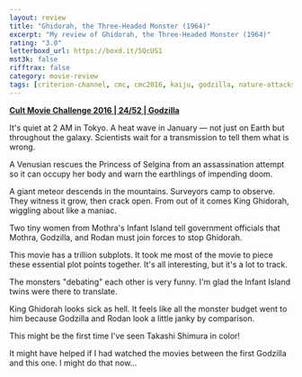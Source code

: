 ```yaml
---
layout: review
title: "Ghidorah, the Three-Headed Monster (1964)"
excerpt: "My review of Ghidorah, the Three-Headed Monster (1964)"
rating: "3.0"
letterboxd_url: https://boxd.it/5QcUS1
mst3k: false
rifftrax: false
category: movie-review
tags: [criterion-channel, cmc, cmc2016, kaiju, godzilla, nature-attacks, criterion]
---
```


<b><a href="https://boxd.it/q7ygw/detail" target="_blank" rel="noopener">Cult Movie Challenge 2016 | 24/52 | Godzilla</a></b>

It's quiet at 2 AM in Tokyo. A heat wave in January — not just on Earth but throughout the galaxy. Scientists wait for a transmission to tell them what is wrong.

A Venusian rescues the Princess of Selgina from an assassination attempt so it can occupy her body and warn the earthlings of impending doom.

A giant meteor descends in the mountains. Surveyors camp to observe. They witness it grow, then crack open. From out of it comes King Ghidorah, wiggling about like a maniac.

Two tiny women from Mothra's Infant Island tell government officials that Mothra, Godzilla, and Rodan must join forces to stop Ghidorah.

This movie has a trillion subplots. It took me most of the movie to piece these essential plot points together. It's all interesting, but it's a lot to track.

The monsters "debating" each other is very funny. I'm glad the Infant Island twins were there to translate.

King Ghidorah looks sick as hell. It feels like all the monster budget went to him because Godzilla and Rodan look a little janky by comparison.

This might be the first time I've seen Takashi Shimura in color!

It might have helped if I had watched the movies between the first Godzilla and this one. I might do that now...
